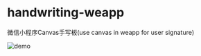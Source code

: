 # handwriting-weapp
微信小程序Canvas手写板(use canvas in weapp for user signature)

![demo](https://court.ptnetwork001.com/images/handwriting.gif)